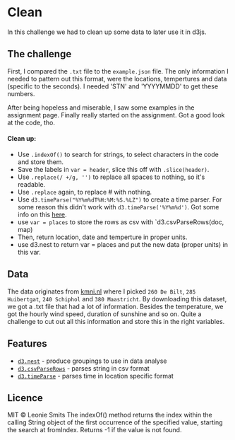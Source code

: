 # Clean

In this challenge we had to clean up some data to later use it in d3js.

## The challenge

First, I compared the `.txt` file to the `example.json` file. The only information I needed to pattern out this format, were the locations, tempertures and data (specific to the seconds). I needed 'STN' and 'YYYYMMDD' to get these numbers.

After being hopeless and miserable, I saw some examples in the assignment page. Finally really started on the assignment. Got a good look at the code, tho.

#### Clean up:
* Use `.indexOf()` to search for strings, to select characters in the code and store them.
* Save the labels in `var = header`, slice this off with `.slice(header)`.
* Use `.replace(/ +/g, '')` to replace all spaces to nothing, so it's readable.
* Use `.replace` again, to replace # with nothing.
* Use `d3.timeParse("%Y%m%dT%H:%M:%S.%LZ")` to create a time parser. For some reason this didn't work with `d3.timeParse('%Y%m%d')`. Got some info on this [here](https://github.com/d3/d3-time-format).
* use `var = places` to store the rows as csv with `d3.csvParseRows(doc, map)
* Then, return location, date and temperture in proper units. 
* use d3.nest to return var = places and put the new data (proper units) in this var.


## Data

The data originates from [kmni.nl](https://projects.knmi.nl/klimatologie/uurgegevens/selectie.cgi) where I picked  `260 De Bilt`, `285 Huibertgat`, `240 Schiphol` and `380 Maastricht`. By downloading this dataset, we got a .txt file that had a lot of information. Besides the temperature, we got the hourly wind speed, duration of sunshine and so on. Quite a challenge to cut out all this information and store this in the right variables.

## Features

* [`d3.nest`](http://learnjsdata.com/group_data.html) - produce groupings to use in data analyse
* [`d3.csvParseRows`](https://github.com/d3/d3-dsv#dsv_parseRows) - parses string in csv format
* [`d3.timeParse`](https://github.com/d3/d3-time-format) - parses time in location specific format

## Licence 

MIT © Leonie Smits
The indexOf() method returns the index within the calling String object of the first occurrence of the specified value, starting the search at fromIndex. Returns -1 if the value is not found.

